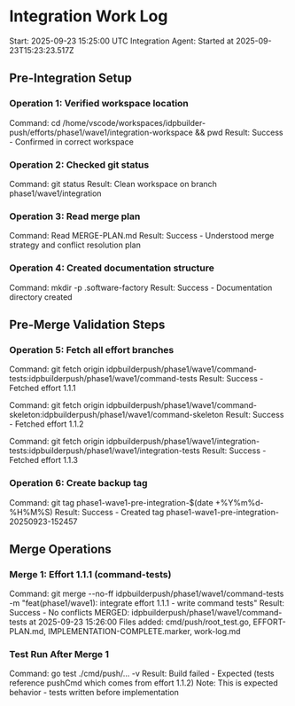 # Integration Work Log
Start: 2025-09-23 15:25:00 UTC
Integration Agent: Started at 2025-09-23T15:23:23.517Z

## Pre-Integration Setup
### Operation 1: Verified workspace location
Command: cd /home/vscode/workspaces/idpbuilder-push/efforts/phase1/wave1/integration-workspace && pwd
Result: Success - Confirmed in correct workspace

### Operation 2: Checked git status
Command: git status
Result: Clean workspace on branch phase1/wave1/integration

### Operation 3: Read merge plan
Command: Read MERGE-PLAN.md
Result: Success - Understood merge strategy and conflict resolution plan

### Operation 4: Created documentation structure
Command: mkdir -p .software-factory
Result: Success - Documentation directory created

## Pre-Merge Validation Steps
### Operation 5: Fetch all effort branches
Command: git fetch origin idpbuilderpush/phase1/wave1/command-tests:idpbuilderpush/phase1/wave1/command-tests
Result: Success - Fetched effort 1.1.1

Command: git fetch origin idpbuilderpush/phase1/wave1/command-skeleton:idpbuilderpush/phase1/wave1/command-skeleton
Result: Success - Fetched effort 1.1.2

Command: git fetch origin idpbuilderpush/phase1/wave1/integration-tests:idpbuilderpush/phase1/wave1/integration-tests
Result: Success - Fetched effort 1.1.3

### Operation 6: Create backup tag
Command: git tag phase1-wave1-pre-integration-$(date +%Y%m%d-%H%M%S)
Result: Success - Created tag phase1-wave1-pre-integration-20250923-152457

## Merge Operations
### Merge 1: Effort 1.1.1 (command-tests)
Command: git merge --no-ff idpbuilderpush/phase1/wave1/command-tests -m "feat(phase1/wave1): integrate effort 1.1.1 - write command tests"
Result: Success - No conflicts
MERGED: idpbuilderpush/phase1/wave1/command-tests at 2025-09-23 15:26:00
Files added: cmd/push/root_test.go, EFFORT-PLAN.md, IMPLEMENTATION-COMPLETE.marker, work-log.md

### Test Run After Merge 1
Command: go test ./cmd/push/... -v
Result: Build failed - Expected (tests reference pushCmd which comes from effort 1.1.2)
Note: This is expected behavior - tests written before implementation